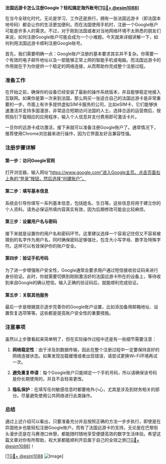 **法国远游卡怎么注册Google？轻松搞定海外账号[[TG💪+ @esim1088](https://t.me/s/esim1088)]**

在当今全球化时代，无论是学习、工作还是旅行，拥有一张法国远游卡（即法国本地号码）都会让你的生活更加便利。而在法国使用手机时，注册一个Google账户可能是许多人的需求。不过，对于刚到法国或者对当地网络环境不太熟悉的朋友们来说，如何注册Google账户可能会成为一个小难题。今天就来详细讲解一下，如何利用法国远游卡顺利注册Google账号。

首先，我们需要明确一点：Google账户注册的基本要求其实并不复杂。你需要一个有效的电子邮件地址以及一部能够正常上网的智能手机或电脑。而法国远游卡的作用就在于为你提供一个稳定的网络连接，从而帮助你完成整个注册过程。

### 准备工作

在开始之前，确保你的设备已经安装了最新的操作系统版本，并且能够稳定地接入互联网。如果你是第一次来到法国，那么购买一张适合自己的法国远游卡是非常重要的一步。市面上有许多提供虚拟SIM卡服务的公司，比如eSIM卡，它们能够快速激活并支持多国漫游，非常适合短期访问法国的人士。选择合适的运营商后，按照指引下载相应的应用程序，输入个人信息并支付费用即可激活卡片。

一旦你的远游卡成功激活，接下来就可以准备注册Google账户了。通常情况下，推荐使用Chrome浏览器来进行操作，因为它界面友好且兼容性强。

### 注册步骤详解

#### 第一步：访问Google官网

打开浏览器，输入网址“https://www.google.com”进入Google主页。点击页面右上角的“登录”按钮，然后选择“创建账户”。

#### 第二步：填写基本信息

系统会引导你填写一系列基本信息，包括姓名、生日等。这些信息将用于建立你的个人资料。请务必保证所填内容真实有效，因为后期修改可能会比较麻烦。

#### 第三步：设置用户名与密码

接下来就是设置你的用户名和密码环节。这里建议选择一个容易记住但又不容易被猜到的名字作为用户名，同时确保密码足够强壮，包含大小写字母、数字及特殊字符。这样可以有效保护你的账户安全。

#### 第四步：验证手机号码

为了进一步增强账户安全性，Google通常会要求用户通过短信接收验证码来进行身份验证。此时，你就需要切换到刚刚激活好的法国远游卡所在的设备上，等待收到来自Google的确认短信。输入正确的验证码后，就能顺利完成验证。

#### 第五步：关联其他服务

最后一步是根据提示逐步完善你的Google账户设置，比如添加备用邮箱地址、设置恢复选项等等。这些都是提高账户安全性的重要措施。

### 注意事项

虽然以上步骤看起来简单明了，但在实际操作过程中还是有一些细节需要注意：

1. **网络稳定性**：由于涉及到数据传输，因此在整个注册过程中一定要保持良好的网络连接状态。如果发现加载缓慢或者出现错误，请尝试更换Wi-Fi环境再试一次。
   
2. **避免重复申请**：每个Google账户只能绑定一个手机号码，所以请确保该号码是你长期使用的，并且不会轻易更改。

3. **隐私保护**：在填写任何敏感信息时都要格外小心，尤其是涉及到财务相关的部分。尽量避免使用公共网络进行此类操作。

### 总结

通过上述介绍可以看出，只要准备充分并且按照正确的方法一步步执行，即使是在异国他乡也能轻松注册Google账户。而有了法国远游卡的支持，无论是在巴黎街头漫步还是在马赛港口休憩，都能随时随地享受便捷高效的数字生活体验。希望这篇文章对你有所帮助，祝大家都能顺利开启属于自己的全球之旅[[TG💪+ @esim1088](https://t.me/s/esim1088)]！

[[TG💪+ @esim1088](https://t.me/s/esim1088) ![Image](https://i.postimg.cc/4NQfJmqS/Snipaste-2025-05-13-00-14-12.png)]